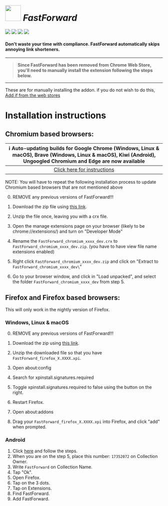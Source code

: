 # [<img src="https://i.ibb.co/bW37fgB/Fast-Forward.png" width="50" />](#) _FastForward_

[<img src="https://badgen.net/github/checks/FastForwardTeam/FastForward?label=Build" />](https://github.com/FastForwardTeam/FastForward/blob/main/.github/workflows/main.yml)
[<img src="https://badgen.net/badge/icon/discord?icon=discord&label=Fast+Forward" />](https://discord.gg/RSAf7b5njt)
[<img src="https://img.shields.io/badge/Chromium-Unstable-e77334" />](https://nightly.link/FastForwardTeam/FastForward/workflows/main/main/FastForward_chromium.zip)
[<img src="https://img.shields.io/badge/Firefox-Unstable-e77334" />](https://nightly.link/FastForwardTeam/FastForward/workflows/main/main/FastForward_firefox.zip)

#### Don't waste your time with compliance. FastForward automatically skips annoying link shorteners.

****
> **Since FastForward has been removed from Chrome Web Store, you'll need to manually install the extension following the steps below.**
****

These are for manually installing the addon. if you do not wish to do this, [Add if from the web stores](https://fastforward.team/)

# Installation instructions
## Chromium based browsers:
| :information_source: Auto-updating builds for Google Chrome (Windows, Linux & macOS), Brave (Windows, Linux & macOS), Kiwi (Android), Ungoogled Chromium and Edge are now available |
| :-: |
| [Click here for instructions](https://github.com/FastForwardTeam/releases#installation-instructions) |

NOTE: You will have to repeat the following installation process to update
Chromium based browsers that are not mentioned above


0. REMOVE any previous versions of FastForward!!!

1. Download the zip file using [this link](https://nightly.link/FastForwardTeam/FastForward/workflows/main/main/FastForward_chromium.zip).
2. Unzip the file once, leaving you with a crx file.
3. Open the manage extensions page on your browser (likely to be chrome://extensions/) and turn on "Developer Mode"
4. Rename the `FastForward_chromium_xxxx_dev.crx` to `FastForward_chromium_xxxx_dev.zip`. (you have to have view file name extensions enabled)
5. Right click `FastForward_chromium_xxxx_dev.zip` and click on "Extract to `FastForward_chromium_xxxx_dev\`"
6. Go to your browser window, and click in "Load unpacked", and select the folder `FastForward_chromium_xxxx_dev` from step 5.

## Firefox and Firefox based browsers:

This will only work in the nightly version of Firefox.

### Windows, Linux & macOS

0. REMOVE any previous versions of FastForward!!!

1. Download the zip using [this link](https://nightly.link/FastForwardTeam/FastForward/workflows/main/main/FastForward_firefox.zip).
2. Unzip the downloaded file so that you have `FastForward_firefox_X.XXXX.xpi`.
3. Open about:config
4. Search for xpinstall.signatures.required
5. Toggle xpinstall.signatures.required to false using the button on the right.
6. Restart Firefox.
7. Open about:addons
8. Drag your `FastForward_firefox_X.XXXX.xpi` into Firefox, and click "add" when prompted.

### Android

1. Click [here](https://blog.mozilla.org/addons/2020/09/29/expanded-extension-support-in-firefox-for-android-nightly/) and follow the steps.
2. When you are on the step 5, place this number: `17352072` on Collection Owner.
3. Write `FastForward` on Collection Name.
4. Tap "Ok".
5. Open Firefox.
6. Tap on the 3 dots.
7. Tap on Extensions.
8. Find FastForward.
9. Add FastForward.
